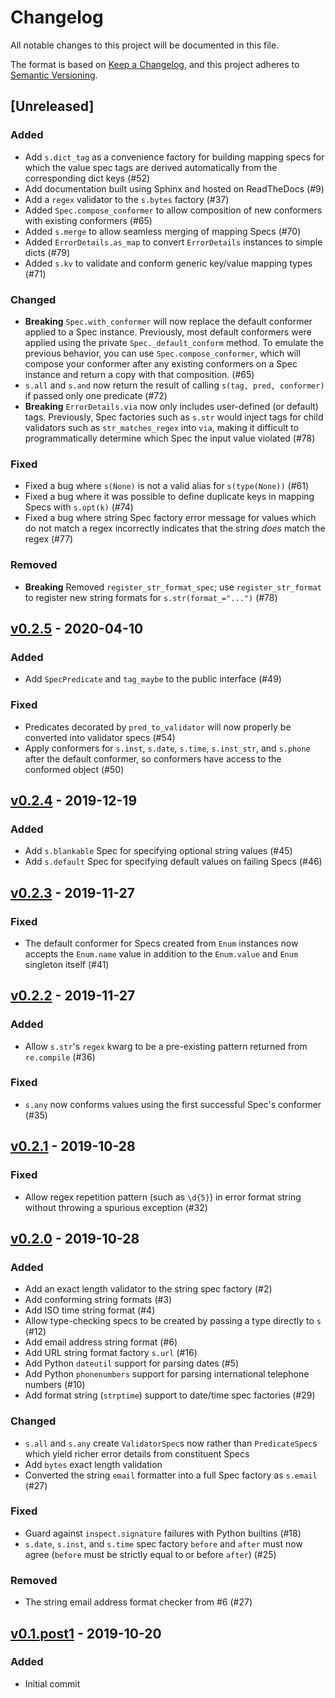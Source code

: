 # Changelog
All notable changes to this project will be documented in this file.

The format is based on [Keep a Changelog](https://keepachangelog.com/en/1.0.0/),
and this project adheres to [Semantic Versioning](https://semver.org/spec/v2.0.0.html).

## [Unreleased]
### Added
- Add `s.dict_tag` as a convenience factory for building mapping specs for which
  the value spec tags are derived automatically from the corresponding dict keys (#52)
- Add documentation built using Sphinx and hosted on ReadTheDocs (#9)
- Add a `regex` validator to the `s.bytes` factory (#37)
- Added `Spec.compose_conformer` to allow composition of new conformers with existing
  conformers (#65)
- Added `s.merge` to allow seamless merging of mapping Specs (#70)
- Added `ErrorDetails.as_map` to convert `ErrorDetails` instances to simple dicts (#79)
- Added `s.kv` to validate and conform generic key/value mapping types (#71)

### Changed
- **Breaking** `Spec.with_conformer` will now replace the default conformer applied
  to a Spec instance. Previously, most default conformers were applied using the
  private `Spec._default_conform` method. To emulate the previous behavior, you
  can use `Spec.compose_conformer`, which will compose your conformer after any
  existing conformers on a Spec instance and return a copy with that composition.
  (#65)
- `s.all` and `s.and` now return the result of calling `s(tag, pred, conformer)` if
  passed only one predicate (#72)
- **Breaking** `ErrorDetails.via` now only includes user-defined (or default) tags.
  Previously, Spec factories such as `s.str` would inject tags for child validators
  such as `str_matches_regex` into `via`, making it difficult to programmatically
  determine which Spec the input value violated (#78)

### Fixed
- Fixed a bug where `s(None)` is not a valid alias for `s(type(None))` (#61)
- Fixed a bug where it was possible to define duplicate keys in mapping Specs with
  `s.opt(k)` (#74)
- Fixed a bug where string Spec factory error message for values which do not match
  a regex incorrectly indicates that the string _does_ match the regex (#77)

### Removed
- **Breaking** Removed `register_str_format_spec`; use `register_str_format` to
  register new string formats for `s.str(format_="...")` (#78)

## [v0.2.5] - 2020-04-10
### Added
- Add `SpecPredicate` and `tag_maybe` to the public interface (#49)

### Fixed
- Predicates decorated by `pred_to_validator` will now properly be converted into
  validator specs (#54)
- Apply conformers for `s.inst`, `s.date`, `s.time`, `s.inst_str`, and `s.phone` after
  the default conformer, so conformers have access to the conformed object (#50)

## [v0.2.4] - 2019-12-19
### Added
- Add `s.blankable` Spec for specifying optional string values (#45)
- Add `s.default` Spec for specifying default values on failing Specs (#46)


## [v0.2.3] - 2019-11-27
### Fixed
- The default conformer for Specs created from `Enum` instances now accepts the
  `Enum.name` value in addition to the `Enum.value` and `Enum` singleton itself (#41)


## [v0.2.2] - 2019-11-27
### Added
- Allow `s.str`'s `regex` kwarg to be a pre-existing pattern returned from
  `re.compile` (#36)

### Fixed
- `s.any` now conforms values using the first successful Spec's conformer (#35)


## [v0.2.1] - 2019-10-28
### Fixed
- Allow regex repetition pattern (such as `\d{5}`) in error format string
  without throwing a spurious exception (#32)


## [v0.2.0] - 2019-10-28
### Added
- Add an exact length validator to the string spec factory (#2)
- Add conforming string formats (#3)
- Add ISO time string format (#4)
- Allow type-checking specs to be created by passing a type directly to `s` (#12)
- Add email address string format (#6)
- Add URL string format factory `s.url` (#16)
- Add Python `dateutil` support for parsing dates (#5)
- Add Python `phonenumbers` support for parsing international telephone numbers (#10)
- Add format string (`strptime`) support to date/time spec factories (#29)

### Changed
- `s.all` and `s.any` create `ValidatorSpec`s now rather than `PredicateSpec`s
  which yield richer error details from constituent Specs
- Add `bytes` exact length validation
- Converted the string `email` formatter into a full Spec factory as `s.email` (#27)

### Fixed
- Guard against `inspect.signature` failures with Python builtins (#18)
- `s.date`, `s.inst`, and `s.time` spec factory `before` and `after` must now
  agree (`before` must be strictly equal to or before `after`) (#25)

### Removed
- The string email address format checker from #6 (#27)


## [v0.1.post1] - 2019-10-20
### Added
- Initial commit


[v0.2.5]: https://github.com/coverahealth/dataspec/compare/v0.2.4..v0.2.5
[v0.2.4]: https://github.com/coverahealth/dataspec/compare/v0.2.3..v0.2.4
[v0.2.3]: https://github.com/coverahealth/dataspec/compare/v0.2.2..v0.2.3
[v0.2.2]: https://github.com/coverahealth/dataspec/compare/v0.2.1..v0.2.2
[v0.2.1]: https://github.com/coverahealth/dataspec/compare/v0.2.0..v0.2.1
[v0.2.0]: https://github.com/coverahealth/dataspec/compare/v0.1.post1..v0.2.0
[v0.1.post1]: https://github.com/coverahealth/dataspec/releases/tag/v0.1.post1
